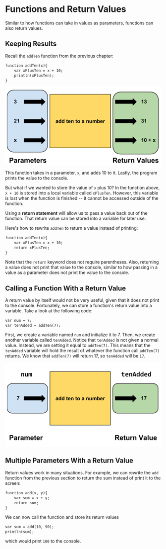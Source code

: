 # Functions and Return Values

Similar to how functions can take in values as parameters, functions can also return values.

## Keeping Results

Recall the `addTen` function from the previous chapter:

```
function addTen(x){
    var xPlusTen = x + 10;
    println(xPlusTen);
}
```

![addTen function](../static/javaScript/returns_addTen.png "addTen function")

This function takes in a parameter, `x`, and adds 10 to it. Lastly, the program prints the value to the console.

But what if we wanted to store the value of `x` plus 10? In the function above, `x + 10` is stored into a local
variable called `xPlusTen`. However, this variable is lost when the function is finished -- it cannot be accessed
outside of the function.

Using a **return statement** will allow us to pass a value back out of the function. That return value can be stored
into a variable for later use.

Here's how to rewrite `addTen` to return a value instead of printing:

```
function addTen(x){
    var xPlusTen = x + 10;
    return xPlusTen;
}
```

Note that the `return` keyword does not require parentheses. Also, returning a value does not print that value to the console, similar to how passing in a value as a
parameter does not print the value to the console.

## Calling a Function With a Return Value

A return value by itself would not be very useful, given that it does not print to the console. Fortunately, we
can store a function's return value into a variable. Take a look at the following code:

```
var num = 7;
var tenAdded = addTen(7);
```

First, we create a variable named `num` and initialize it to 7. Then, we create another variable called `tenAdded`.
Notice that `tenAdded` is not given a normal value. Instead, we are setting it equal to `addTen(7)`. This means
that the `tenAdded` variable will hold the result of whatever the function call `addTen(7)` returns. We know that
`addTen(7)` will return 17, so `tenAdded` will be `17`.

![addTen function](../static/javaScript/returns_tenAdded.png "addTen function")

## Multiple Parameters With a Return Value
Return values work in many situations. For example, we can rewrite the `add` function from the previous section
to return the sum instead of print it to the screen:

```
function add(x, y){
    var sum = x + y;
    return sum;
}
```
We can now call the function and store its return values 
```
var sum = add(10, 90);
println(sum);
```
which would print `100` to the console.


